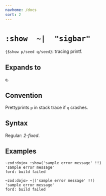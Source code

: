 ```yaml
---
navhome: /docs
sort: 2
---
```


# `:show  ~|  "sigbar"`

`{$show p/seed q/seed}`: tracing printf.

## Expands to

`q`.

## Convention

Prettyprints `p` in stack trace if `q` crashes.

## Syntax

Regular: *2-fixed*.

## Examples

```
~zod:dojo> :show('sample error message' !!)
'sample error message'
ford: build failed
```

```
~zod:dojo> ~|('sample error message' !!)
'sample error message'
ford: build failed
```
